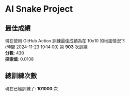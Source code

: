 
# AI Snake Project

## **最佳成績**
現在使用 GitHub Action 訓練最佳成績為在 10x10 的地圖情況下  
(時間 2024-11-23 19:14:00) 第 **903** 次訓練  
**分數**: 430  
**探索值**: 0.0108

## 總訓練次數
現在已經訓練了: **101000** 次
